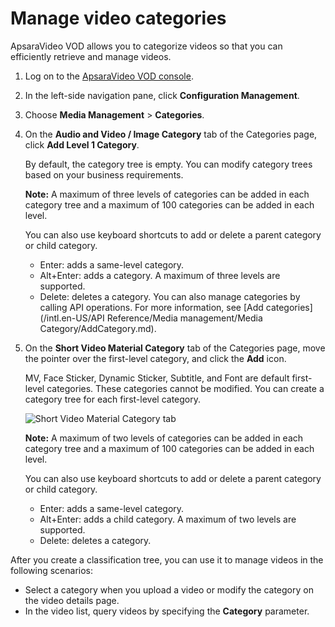 # Manage video categories

ApsaraVideo VOD allows you to categorize videos so that you can efficiently retrieve and manage videos.

1.  Log on to the [ApsaraVideo VOD console](https://vod.console.aliyun.com/).

2.  In the left-side navigation pane, click **Configuration Management**.

3.  Choose **Media Management** \> **Categories**.

4.  On the **Audio and Video / Image Category** tab of the Categories page, click **Add Level 1 Category**.

    By default, the category tree is empty. You can modify category trees based on your business requirements.

    **Note:** A maximum of three levels of categories can be added in each category tree and a maximum of 100 categories can be added in each level.

    You can also use keyboard shortcuts to add or delete a parent category or child category.

    -   Enter: adds a same-level category.
    -   Alt+Enter: adds a category. A maximum of three levels are supported.
    -   Delete: deletes a category.
    You can also manage categories by calling API operations. For more information, see [Add categories](/intl.en-US/API Reference/Media management/Media Category/AddCategory.md).

5.  On the **Short Video Material Category** tab of the Categories page, move the pointer over the first-level category, and click the **Add** icon.

    MV, Face Sticker, Dynamic Sticker, Subtitle, and Font are default first-level categories. These categories cannot be modified. You can create a category tree for each first-level category.

    ![Short Video Material Category tab](https://static-aliyun-doc.oss-accelerate.aliyuncs.com/assets/img/en-US/8850888061/p173850.png)

    **Note:** A maximum of two levels of categories can be added in each category tree and a maximum of 100 categories can be added in each level.

    You can also use keyboard shortcuts to add or delete a parent category or child category.

    -   Enter: adds a same-level category.
    -   Alt+Enter: adds a child category. A maximum of two levels are supported.
    -   Delete: deletes a category.

After you create a classification tree, you can use it to manage videos in the following scenarios:

-   Select a category when you upload a video or modify the category on the video details page.
-   In the video list, query videos by specifying the **Category** parameter.

